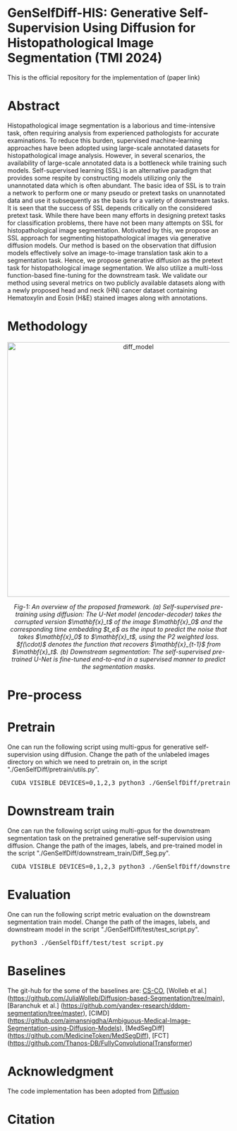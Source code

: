 # GenSelfDiff-HIS: Generative Self-Supervision Using Diffusion for Histopathological Image Segmentation (TMI 2024)
This is the official repository for the implementation of (paper link)

# Abstract
 Histopathological image segmentation is a laborious and time-intensive task, often requiring analysis from experienced pathologists for accurate examinations. To reduce this burden, supervised machine-learning approaches have been adopted using large-scale annotated datasets for histopathological image analysis. However, in several scenarios, the availability of large-scale annotated data is a bottleneck while training such models. Self-supervised learning (SSL) is an alternative paradigm that provides some respite by constructing models utilizing only the unannotated data which is often abundant. The basic idea of SSL is to train a network to perform one or many pseudo or pretext tasks on unannotated data and use it subsequently as the basis for a variety of downstream tasks. It is seen that the success of SSL depends critically on the considered pretext task. While there have been many efforts in designing pretext tasks for classification problems, there have not been many attempts on SSL for histopathological image segmentation. Motivated by this, we propose an SSL approach for segmenting histopathological images via generative diffusion models. Our method is based on the observation that diffusion models effectively solve an image-to-image translation task akin to a segmentation task. Hence, we propose generative diffusion as the pretext task for histopathological image segmentation. We also utilize a multi-loss function-based fine-tuning for the downstream task. We validate our method using several metrics on two publicly available datasets along with a newly proposed head and neck (HN) cancer dataset containing Hematoxylin and Eosin (H&E) stained images along with annotations.

# Methodology
<p align="center">
<img width="578" alt="diff_model" src="https://github.com/PurmaVishnuVardhanReddy/GenSelfDiff-HIS/assets/103281951/c6d68807-bafe-4589-aef6-d337a185b588">
 </p>
 
 <p align="center">
  <em>Fig-1: An overview of the proposed framework. (a) Self-supervised pre-training using diffusion: The U-Net model (encoder-decoder) takes the corrupted version $\mathbf{x}_t$ of the image $\mathbf{x}_0$ and the corresponding time embedding $t_e$ as the input to predict the noise that takes $\mathbf{x}_0$ to $\mathbf{x}_t$, using the P2 weighted loss. $f(\cdot)$ denotes the function that recovers $\mathbf{x}_{t-1}$ from $\mathbf{x}_t$. (b) Downstream segmentation: The self-supervised pre-trained U-Net is fine-tuned end-to-end in a supervised manner to predict the segmentation masks.</em>
</p>

# Pre-process

# Pretrain
One can run the following script using multi-gpus for generative self-supervision using diffusion. Change the path of the unlabeled images directory on which we need to pretrain on, in the script "./GenSelfDiff/pretrain/utils.py". 
<pre> CUDA_VISIBLE_DEVICES=0,1,2,3 python3 ./GenSelfDiff/pretrain/SS_diff.py </pre>

# Downstream train
One can run the following script using multi-gpus for the downstream segmentation task on the pretrained generative self-supervision using diffusion. Change the path of the images, labels, and pre-trained model in the script "./GenSelfDiff/downstream_train/Diff_Seg.py". 
<pre> CUDA_VISIBLE_DEVICES=0,1,2,3 python3 ./GenSelfDiff/downstream_train/Diff_Seg.py </pre>

# Evaluation
One can run the following script metric evaluation on the downstream segmentation train model. Change the path of the images, labels, and downstream model in the script "./GenSelfDiff/test/test_script.py". 
<pre> python3 ./GenSelfDiff/test/test_script.py </pre>

# Baselines
The git-hub for the some of the baselines are: [CS-CO](https://github.com/easonyang1996/CS-CO/tree/main), [Wolleb et al.] (https://github.com/JuliaWolleb/Diffusion-based-Segmentation/tree/main), [Baranchuk et al.] (https://github.com/yandex-research/ddpm-segmentation/tree/master), [CIMD] (https://github.com/aimansnigdha/Ambiguous-Medical-Image-Segmentation-using-Diffusion-Models), [MedSegDiff] (https://github.com/MedicineToken/MedSegDiff), [FCT] (https://github.com/Thanos-DB/FullyConvolutionalTransformer)

# Acknowledgment
The code implementation has been adopted from [Diffusion](https://colab.research.google.com/github/huggingface/notebooks/blob/main/examples/annotated_diffusion.ipynb#scrollTo=3a159023)
# Citation
